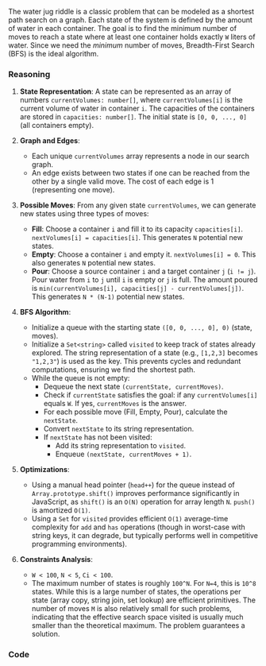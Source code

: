 The water jug riddle is a classic problem that can be modeled as a shortest path search on a graph. Each state of the system is defined by the amount of water in each container. The goal is to find the minimum number of moves to reach a state where at least one container holds exactly `W` liters of water. Since we need the *minimum* number of moves, Breadth-First Search (BFS) is the ideal algorithm.

### Reasoning

1.  **State Representation**: A state can be represented as an array of numbers `currentVolumes: number[]`, where `currentVolumes[i]` is the current volume of water in container `i`. The capacities of the containers are stored in `capacities: number[]`. The initial state is `[0, 0, ..., 0]` (all containers empty).

2.  **Graph and Edges**:
    *   Each unique `currentVolumes` array represents a node in our search graph.
    *   An edge exists between two states if one can be reached from the other by a single valid move. The cost of each edge is 1 (representing one move).

3.  **Possible Moves**: From any given state `currentVolumes`, we can generate new states using three types of moves:
    *   **Fill**: Choose a container `i` and fill it to its capacity `capacities[i]`. `nextVolumes[i] = capacities[i]`. This generates `N` potential new states.
    *   **Empty**: Choose a container `i` and empty it. `nextVolumes[i] = 0`. This also generates `N` potential new states.
    *   **Pour**: Choose a source container `i` and a target container `j` (`i != j`). Pour water from `i` to `j` until `i` is empty or `j` is full. The amount poured is `min(currentVolumes[i], capacities[j] - currentVolumes[j])`. This generates `N * (N-1)` potential new states.

4.  **BFS Algorithm**:
    *   Initialize a queue with the starting state `([0, 0, ..., 0], 0)` (state, moves).
    *   Initialize a `Set<string>` called `visited` to keep track of states already explored. The string representation of a state (e.g., `[1,2,3]` becomes `"1,2,3"`) is used as the key. This prevents cycles and redundant computations, ensuring we find the shortest path.
    *   While the queue is not empty:
        *   Dequeue the next state `(currentState, currentMoves)`.
        *   Check if `currentState` satisfies the goal: if any `currentVolumes[i]` equals `W`. If yes, `currentMoves` is the answer.
        *   For each possible move (Fill, Empty, Pour), calculate the `nextState`.
        *   Convert `nextState` to its string representation.
        *   If `nextState` has not been visited:
            *   Add its string representation to `visited`.
            *   Enqueue `(nextState, currentMoves + 1)`.

5.  **Optimizations**:
    *   Using a manual head pointer (`head++`) for the queue instead of `Array.prototype.shift()` improves performance significantly in JavaScript, as `shift()` is an `O(N)` operation for array length `N`. `push()` is amortized `O(1)`.
    *   Using a `Set` for `visited` provides efficient `O(1)` average-time complexity for `add` and `has` operations (though in worst-case with string keys, it can degrade, but typically performs well in competitive programming environments).

6.  **Constraints Analysis**:
    *   `W < 100`, `N < 5`, `Ci < 100`.
    *   The maximum number of states is roughly `100^N`. For `N=4`, this is `10^8` states. While this is a large number of states, the operations per state (array copy, string join, set lookup) are efficient primitives. The number of moves `M` is also relatively small for such problems, indicating that the effective search space visited is usually much smaller than the theoretical maximum. The problem guarantees a solution.

### Code